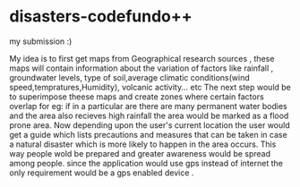 # disasters-codefundo++
my submission :)

My idea is to first get maps from Geographical research sources , these maps will contain information about the variation
of factors like rainfall , groundwater levels, type of soil,average climatic conditions(wind speed,tempratures,Humidity),
volcanic activity... etc
The next step would be to superimpose theese maps and create zones where certain factors overlap for eg: if in a particular are there are many permanent water bodies and the area also recieves high rainfall the area would be marked as a flood prone area.
Now depending upon the user's current location the user would get a guide which lists precautions and measures that can be taken in case  a natural disaster which is more likely to happen in the area occurs.
This way people wold be prepared and greater awareness would be spread among people.
since the application would use gps instead of internet the only requirement would be a gps enabled device .
